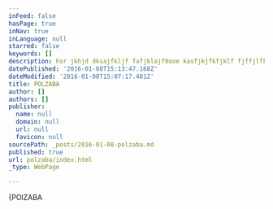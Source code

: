 ```yaml
---
inFeed: false
hasPage: true
inNav: true
inLanguage: null
starred: false
keywords: []
description: For jkhjd dksajfkljf fafjklajf9ooe kasfjkjfkfjklf fjffjlfka;LFK;KF
datePublished: '2016-01-08T15:13:47.168Z'
dateModified: '2016-01-08T15:07:17.481Z'
title: POLZABA
author: []
authors: []
publisher:
  name: null
  domain: null
  url: null
  favicon: null
sourcePath: _posts/2016-01-08-polzaba.md
published: true
url: polzaba/index.html
_type: WebPage

---
```

{POlZABA